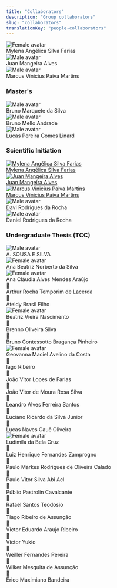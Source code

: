 ```yaml
---
title: "Collaborators"
description: "Group collaborators"
slug: "collaborators"
translationKey: "people-collaborators"
---
```


<div class="grid gap-4 sm:grid-cols-2 md:grid-cols-3 lg:grid-cols-4 xl:grid-cols-5 2xl:grid-cols-6 mb-6">
  <div class="flex flex-col overflow-hidden rounded-lg shadow-lg bg-neutral-50 dark:bg-neutral-900"><img src="/img/avatar-f.svg" alt="Female avatar" loading="lazy" class="object-contain bg-neutral-200 dark:bg-neutral-800 p-6 h-48 w-full"><div class="p-4 text-center font-semibold">Mylena Angélica Silva Farias</div></div>
  <div class="flex flex-col overflow-hidden rounded-lg shadow-lg bg-neutral-50 dark:bg-neutral-900"><img src="/img/avatar-m.svg" alt="Male avatar" loading="lazy" class="object-contain bg-neutral-200 dark:bg-neutral-800 p-6 h-48 w-full"><div class="p-4 text-center font-semibold">Juan Mangeira Alves</div></div>
  <div class="flex flex-col overflow-hidden rounded-lg shadow-lg bg-neutral-50 dark:bg-neutral-900"><img src="/img/avatar-m.svg" alt="Male avatar" loading="lazy" class="object-contain bg-neutral-200 dark:bg-neutral-800 p-6 h-48 w-full"><div class="p-4 text-center font-semibold">Marcus Vinicius Paiva Martins</div></div>
</div>
<h3 id="masters">Master's</h3>

<div class="grid gap-4 sm:grid-cols-2 md:grid-cols-3 mb-6">
  <div class="flex flex-col overflow-hidden rounded-lg shadow-lg bg-neutral-50 dark:bg-neutral-900"><img src="/img/avatar-m.svg" alt="Male avatar" class="object-cover h-48 w-full"><div class="p-4 text-center font-semibold">Bruno Marquete da Silva</div></div>
  <div class="flex flex-col overflow-hidden rounded-lg shadow-lg bg-neutral-50 dark:bg-neutral-900"><img src="/img/avatar-m.svg" alt="Male avatar" class="object-cover h-48 w-full"><div class="p-4 text-center font-semibold">Bruno Mello Andrade</div></div>
  <div class="flex flex-col overflow-hidden rounded-lg shadow-lg bg-neutral-50 dark:bg-neutral-900"><img src="/img/avatar-m.svg" alt="Male avatar" class="object-cover h-48 w-full"><div class="p-4 text-center font-semibold">Lucas Pereira Gomes Linard</div></div>
</div>

<h3 id="si">Scientific Initiation</h3>

<div class="grid gap-4 sm:grid-cols-2 md:grid-cols-3 mb-6">
  <a href="https://cedis.unb.br/pt/people/collaborators/mylena_faria/" class="flex flex-col overflow-hidden rounded-lg shadow-lg bg-neutral-50 dark:bg-neutral-900">
    <img src="https://cedis.unb.br/assets/images/featured/people_Mylena Faria.png" alt="Mylena Angélica Silva Farias" class="object-cover h-48 w-full">
<div class="p-4 text-center font-semibold min-h-14 flex items-center justify-center">Mylena Angélica Silva Farias</div>
  </a>
  <a href="https://cedis.unb.br/pt/people/collaborators/juan_alves/" class="flex flex-col overflow-hidden rounded-lg shadow-lg bg-neutral-50 dark:bg-neutral-900">
    <img src="https://cedis.unb.br/assets/images/featured/people_Juan Alves.png" alt="Juan Mangeira Alves" class="object-cover h-48 w-full">
<div class="p-4 text-center font-semibold min-h-14 flex items-center justify-center">Juan Mangeira Alves</div>
  </a>
  <a href="https://cedis.unb.br/pt/people/collaborators/marcus_martins/" class="flex flex-col overflow-hidden rounded-lg shadow-lg bg-neutral-50 dark:bg-neutral-900">
    <img src="https://cedis.unb.br/assets/images/featured/people_Marcus Martins.png" alt="Marcus Vinicius Paiva Martins" class="object-cover h-48 w-full">
<div class="p-4 text-center font-semibold min-h-14 flex items-center justify-center">Marcus Vinicius Paiva Martins</div>
  </a>
  <div class="flex flex-col overflow-hidden rounded-lg shadow-lg bg-neutral-50 dark:bg-neutral-900"><img src="/img/avatar-m.svg" alt="Male avatar" class="object-cover h-48 w-full"><div class="p-4 text-center font-semibold">Davi Rodrigues da Rocha</div></div>
  <div class="flex flex-col overflow-hidden rounded-lg shadow-lg bg-neutral-50 dark:bg-neutral-900"><img src="/img/avatar-m.svg" alt="Male avatar" class="object-cover h-48 w-full"><div class="p-4 text-center font-semibold">Daniel Rodrigues da Rocha</div></div>
</div>

<h3 id="tcc">Undergraduate Thesis (TCC)</h3>

<div class="grid gap-4 sm:grid-cols-2 md:grid-cols-3">
  <div class="flex flex-col overflow-hidden rounded-lg shadow-lg bg-neutral-50 dark:bg-neutral-900"><img src="/img/avatar-m.svg" alt="Male avatar" class="object-cover h-48 w-full"><div class="p-4 text-center font-semibold">A. SOUSA E SILVA</div></div>
  <div class="flex flex-col overflow-hidden rounded-lg shadow-lg bg-neutral-50 dark:bg-neutral-900"><img src="/img/avatar-f.svg" alt="Female avatar" class="object-cover h-48 w-full"><div class="p-4 text-center font-semibold">Ana Beatriz Norberto da Silva</div></div>
  <div class="flex flex-col overflow-hidden rounded-lg shadow-lg bg-neutral-50 dark:bg-neutral-900"><img src="/img/avatar-f.svg" alt="Female avatar" class="object-cover h-48 w-full"><div class="p-4 text-center font-semibold">Ana Cláudia Alves Mendes Araújo</div></div>
  <div class="flex flex-col overflow-hidden rounded-lg shadow-lg bg-neutral-50 dark:bg-neutral-900"><div class="flex items-center justify-center h-48 w-full bg-neutral-200 dark:bg-neutral-800 text-5xl">👤</div><div class="p-4 text-center font-semibold">Arthur Rocha Temporim de Lacerda</div></div>
  <div class="flex flex-col overflow-hidden rounded-lg shadow-lg bg-neutral-50 dark:bg-neutral-900"><div class="flex items-center justify-center h-48 w-full bg-neutral-200 dark:bg-neutral-800 text-5xl">👤</div><div class="p-4 text-center font-semibold">Ateldy Brasil Filho</div></div>
  <div class="flex flex-col overflow-hidden rounded-lg shadow-lg bg-neutral-50 dark:bg-neutral-900"><img src="/img/avatar-f.svg" alt="Female avatar" class="object-cover h-48 w-full"><div class="p-4 text-center font-semibold">Beatriz Vieira Nascimento</div></div>
  <div class="flex flex-col overflow-hidden rounded-lg shadow-lg bg-neutral-50 dark:bg-neutral-900"><div class="flex items-center justify-center h-48 w-full bg-neutral-200 dark:bg-neutral-800 text-5xl">👤</div><div class="p-4 text-center font-semibold">Brenno Oliveira Silva</div></div>
  <div class="flex flex-col overflow-hidden rounded-lg shadow-lg bg-neutral-50 dark:bg-neutral-900"><div class="flex items-center justify-center h-48 w-full bg-neutral-200 dark:bg-neutral-800 text-5xl">👤</div><div class="p-4 text-center font-semibold">Bruno Contessotto Bragança Pinheiro</div></div>
  <div class="flex flex-col overflow-hidden rounded-lg shadow-lg bg-neutral-50 dark:bg-neutral-900"><img src="/img/avatar-f.svg" alt="Female avatar" class="object-cover h-48 w-full"><div class="p-4 text-center font-semibold">Geovanna Maciel Avelino da Costa</div></div>
  <div class="flex flex-col overflow-hidden rounded-lg shadow-lg bg-neutral-50 dark:bg-neutral-900"><div class="flex items-center justify-center h-48 w-full bg-neutral-200 dark:bg-neutral-800 text-5xl">👤</div><div class="p-4 text-center font-semibold">Iago Ribeiro</div></div>
  <div class="flex flex-col overflow-hidden rounded-lg shadow-lg bg-neutral-50 dark:bg-neutral-900"><div class="flex items-center justify-center h-48 w-full bg-neutral-200 dark:bg-neutral-800 text-5xl">👤</div><div class="p-4 text-center font-semibold">João Vitor Lopes de Farias</div></div>
  <div class="flex flex-col overflow-hidden rounded-lg shadow-lg bg-neutral-50 dark:bg-neutral-900"><div class="flex items-center justify-center h-48 w-full bg-neutral-200 dark:bg-neutral-800 text-5xl">👤</div><div class="p-4 text-center font-semibold">João Vitor de Moura Rosa Silva</div></div>
  <div class="flex flex-col overflow-hidden rounded-lg shadow-lg bg-neutral-50 dark:bg-neutral-900"><div class="flex items-center justify-center h-48 w-full bg-neutral-200 dark:bg-neutral-800 text-5xl">👤</div><div class="p-4 text-center font-semibold">Leandro Alves Ferreira Santos</div></div>
  <div class="flex flex-col overflow-hidden rounded-lg shadow-lg bg-neutral-50 dark:bg-neutral-900"><div class="flex items-center justify-center h-48 w-full bg-neutral-200 dark:bg-neutral-800 text-5xl">👤</div><div class="p-4 text-center font-semibold">Luciano Ricardo da Silva Junior</div></div>
  <div class="flex flex-col overflow-hidden rounded-lg shadow-lg bg-neutral-50 dark:bg-neutral-900"><div class="flex items-center justify-center h-48 w-full bg-neutral-200 dark:bg-neutral-800 text-5xl">👤</div><div class="p-4 text-center font-semibold">Lucas Naves Cauê Oliveira</div></div>
  <div class="flex flex-col overflow-hidden rounded-lg shadow-lg bg-neutral-50 dark:bg-neutral-900"><img src="/img/avatar-f.svg" alt="Female avatar" class="object-cover h-48 w-full"><div class="p-4 text-center font-semibold">Ludimila da Bela Cruz</div></div>
  <div class="flex flex-col overflow-hidden rounded-lg shadow-lg bg-neutral-50 dark:bg-neutral-900"><div class="flex items-center justify-center h-48 w-full bg-neutral-200 dark:bg-neutral-800 text-5xl">👤</div><div class="p-4 text-center font-semibold">Luiz Henrique Fernandes Zamprogno</div></div>
  <div class="flex flex-col overflow-hidden rounded-lg shadow-lg bg-neutral-50 dark:bg-neutral-900"><div class="flex items-center justify-center h-48 w-full bg-neutral-200 dark:bg-neutral-800 text-5xl">👤</div><div class="p-4 text-center font-semibold">Paulo Markes Rodrigues de Oliveira Calado</div></div>
  <div class="flex flex-col overflow-hidden rounded-lg shadow-lg bg-neutral-50 dark:bg-neutral-900"><div class="flex items-center justify-center h-48 w-full bg-neutral-200 dark:bg-neutral-800 text-5xl">👤</div><div class="p-4 text-center font-semibold">Paulo Vitor Silva Abi Acl</div></div>
  <div class="flex flex-col overflow-hidden rounded-lg shadow-lg bg-neutral-50 dark:bg-neutral-900"><div class="flex items-center justify-center h-48 w-full bg-neutral-200 dark:bg-neutral-800 text-5xl">👤</div><div class="p-4 text-center font-semibold">Públio Pastrolin Cavalcante</div></div>
  <div class="flex flex-col overflow-hidden rounded-lg shadow-lg bg-neutral-50 dark:bg-neutral-900"><div class="flex items-center justify-center h-48 w-full bg-neutral-200 dark:bg-neutral-800 text-5xl">👤</div><div class="p-4 text-center font-semibold">Rafael Santos Teodosio</div></div>
  <div class="flex flex-col overflow-hidden rounded-lg shadow-lg bg-neutral-50 dark:bg-neutral-900"><div class="flex items-center justify-center h-48 w-full bg-neutral-200 dark:bg-neutral-800 text-5xl">👤</div><div class="p-4 text-center font-semibold">Tiago Ribeiro de Assunção</div></div>
  <div class="flex flex-col overflow-hidden rounded-lg shadow-lg bg-neutral-50 dark:bg-neutral-900"><div class="flex items-center justify-center h-48 w-full bg-neutral-200 dark:bg-neutral-800 text-5xl">👤</div><div class="p-4 text-center font-semibold">Victor Eduardo Araujo Ribeiro</div></div>
  <div class="flex flex-col overflow-hidden rounded-lg shadow-lg bg-neutral-50 dark:bg-neutral-900"><div class="flex items-center justify-center h-48 w-full bg-neutral-200 dark:bg-neutral-800 text-5xl">👤</div><div class="p-4 text-center font-semibold">Victor Yukio</div></div>
  <div class="flex flex-col overflow-hidden rounded-lg shadow-lg bg-neutral-50 dark:bg-neutral-900"><div class="flex items-center justify-center h-48 w-full bg-neutral-200 dark:bg-neutral-800 text-5xl">👤</div><div class="p-4 text-center font-semibold">Weiller Fernandes Pereira</div></div>
  <div class="flex flex-col overflow-hidden rounded-lg shadow-lg bg-neutral-50 dark:bg-neutral-900"><div class="flex items-center justify-center h-48 w-full bg-neutral-200 dark:bg-neutral-800 text-5xl">👤</div><div class="p-4 text-center font-semibold">Wilker Mesquita de Assunção</div></div>
  <div class="flex flex-col overflow-hidden rounded-lg shadow-lg bg-neutral-50 dark:bg-neutral-900"><div class="flex items-center justify-center h-48 w-full bg-neutral-200 dark:bg-neutral-800 text-5xl">👤</div><div class="p-4 text-center font-semibold">Érico Maximiano Bandeira</div></div>
</div>
